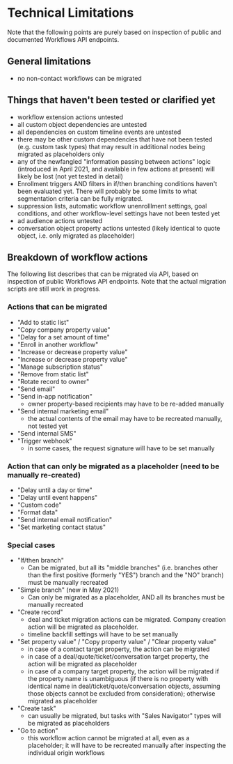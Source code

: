 # Technical Limitations

Note that the following points are purely based on inspection of public and documented Workflows API endpoints.

## General limitations
* no non-contact workflows can be migrated

## Things that haven't been tested or clarified yet
* workflow extension actions untested
* all custom object dependencies are untested
* all dependencies on custom timeline events are untested
* there may be other custom dependencies that have not been tested (e.g. custom task types) that may result in additional nodes being migrated as placeholders only
* any of the newfangled "information passing between actions" logic (introduced in April 2021, and available in few actions at present) will likely be lost (not yet tested in detail)
* Enrollment triggers AND filters in if/then branching conditions haven't been evaluated yet. There will probably be some limits to what segmentation criteria can be fully migrated.
* suppression lists, automatic workflow unenrolllment settings, goal conditions, and other workflow-level settings have not been tested yet
* ad audience actions untested
* conversation object property actions untested (likely identical to quote object, i.e. only migrated as placeholder)

## Breakdown of workflow actions
The following list describes that can be migrated via API, based on inspection of public Workflows API endpoints. Note that the actual migration scripts are still work in progress.

### Actions that can be migrated
* "Add to static list"
* "Copy company property value"
* "Delay for a set amount of time"
* "Enroll in another workflow"
* "Increase or decrease property value"
* "Increase or decrease property value"
* "Manage subscription status"
* "Remove from static list"
* "Rotate record to owner"
* "Send email"
* "Send in-app notification"
  * owner property-based recipients may have to be re-added manually
* "Send internal marketing email"
  * the actual contents of the email may have to be recreated manually, not tested yet
* "Send internal SMS"
* "Trigger webhook"
  * in some cases, the request signature will have to be set manually

### Action that can only be migrated as a placeholder (need to be manually re-created)

* "Delay until a day or time"
* "Delay until event happens"
* "Custom code"
* "Format data"
* "Send internal email notification"
* "Set marketing contact status"

### Special cases
* "If/then branch"
  * Can be migrated, but all its "middle branches" (i.e. branches other than the first positive (formerly "YES") branch and the "NO" branch) must be manually recreated
* "Simple branch" (new in May 2021)
  * Can only be migrated as a placeholder, AND all its branches must be manually recreated
* "Create record"
  * deal and ticket migration actions can be migrated. Company creation action will be migrated as placeholder.
  * timeline backfill settings will have to be set manually
* "Set property value" / "Copy property value" / "Clear property value"
  * in case of a contact target property, the action can be migrated
  * in case of a deal/quote/ticket/conversation target property, the action will be migrated as placeholder
  * in case of a company target property, the action will be migrated if the property name is unambiguous (if there is no property with identical name in deal/ticket/quote/conversation objects, assuming those objects cannot be excluded from consideration); otherwise migrated as placeholder
* "Create task"
  * can usually be migrated, but tasks with "Sales Navigator" types will be migrated as placeholders
* "Go to action"
  * this workflow action cannot be migrated at all, even as a placeholder; it will have to be recreated manually after inspecting the individual origin workflows
